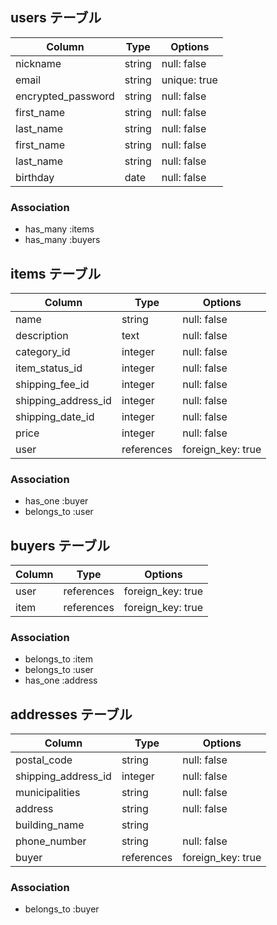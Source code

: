 ## users テーブル

| Column             | Type    | Options      |
| ------------------ | ------- | ------------ |
| nickname           | string  | null: false  |
| email              | string  | unique: true |
| encrypted_password | string  | null: false  |
| first_name         | string  | null: false  |
| last_name          | string  | null: false  |
| first_name         | string  | null: false  |
| last_name          | string  | null: false  |
| birthday           | date    | null: false  | 

### Association
- has_many :items
- has_many :buyers


## items テーブル

| Column              | Type       | Options           |
| ------------------- | ---------- | ----------------- |
| name                | string     | null: false       |
| description         | text       | null: false       |
| category_id         | integer    | null: false       | 
| item_status_id      | integer    | null: false       | 
| shipping_fee_id     | integer    | null: false       |
| shipping_address_id | integer    | null: false       |
| shipping_date_id    | integer    | null: false       |
| price               | integer    | null: false       |
| user                | references | foreign_key: true |

### Association
- has_one :buyer
- belongs_to :user


## buyers テーブル

| Column        | Type       | Options           |
| ------------- | ---------- | ----------------- |
| user          | references | foreign_key: true |
| item          | references | foreign_key: true |

### Association
- belongs_to :item
- belongs_to :user
- has_one :address


## addresses テーブル

| Column              | Type       | Options           |
| ------------------- | ---------- | ----------------- |
| postal_code         | string     | null: false       |
| shipping_address_id | integer    | null: false       |
| municipalities      | string     | null: false       |
| address             | string     | null: false       |
| building_name       | string     |                   | 
| phone_number        | string     | null: false       |
| buyer               | references | foreign_key: true |

### Association
- belongs_to :buyer
